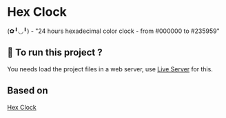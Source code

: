 # Hex Clock

(✿╹◡╹) - "24 hours hexadecimal color clock - from #000000 to #235959"

## :runner: To run this project ?

You needs load the project files in a web server, use [Live Server](https://marketplace.visualstudio.com/items?itemName=ritwickdey.LiveServer) for this.

## Based on 
[Hex Clock](https://www.jacopocolo.com/hexclock/)
